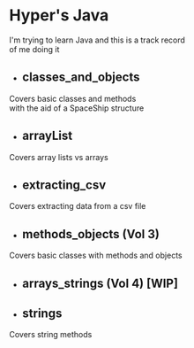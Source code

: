 # Hyper's Java

I'm trying to learn Java and this is a track record </br>
of me doing it </br>

- ## classes_and_objects
<p>
    Covers basic classes and methods </br>
    with the aid of a SpaceShip structure </br>
</p>

- ## arrayList
<p>
    Covers array lists vs arrays </br>
</p>

- ## extracting_csv
<p>
    Covers extracting data from a csv file
</p>

- ## methods_objects (Vol 3)
<p>
    Covers basic classes with methods and objects
</p>

- ## arrays_strings (Vol 4) [WIP]

- ## strings
<p>
    Covers string methods
</p>
